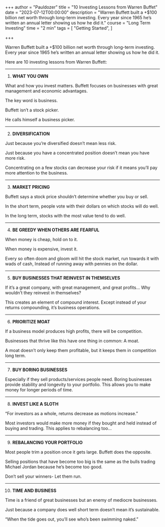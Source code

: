 +++
author = "Pauldozer"
title = "10 Investing Lessons from Warren Buffet"
date = "2023-07-12T00:00:00"
description = "Warren Buffett built a +$100 billion net worth through long-term investing. Every year since 1965 he’s written an annual letter showing us how he did it."
course = "Long Term Investing"
time = "2 min"
tags = [
   "Getting Started",
]

+++

Warren Buffett built a +$100 billion net worth through long-term investing. Every year since 1965 he’s written an annual letter showing us how he did it.

Here are 10 investing lessons from Warren Buffett:

---

1. **WHAT YOU OWN**

What and how you invest matters. Buffett focuses on businesses with great management and economic advantages.

The key word is business.

Buffett isn’t a stock picker.

He calls himself a business picker.

---

2. **DIVERSIFICATION**

Just because you’re diversified doesn’t mean less risk.

Just because you have a concentrated position doesn’t mean you have more risk. 

Concentrating on a few stocks can decrease your risk if it means you’ll pay more attention to the business.

---

3. **MARKET PRICING**

Buffett says a stock price shouldn’t determine whether you buy or sell.

In the short term, people vote with their dollars on which stocks will do well.

In the long term, stocks with the most value tend to do well.

---

4. **BE GREEDY WHEN OTHERS ARE FEARFUL**

When money is cheap, hold on to it.

When money is expensive, invest it.

Every so often doom and gloom will hit the stock market, run towards it with wads of cash, Instead of running away with pennies on the dollar.

---

5. **BUY BUSINESSES THAT REINVEST IN THEMSELVES**

If it’s a great company, with great management, and great profits… Why wouldn’t they reinvest in themselves?

This creates an element of compound interest. Except instead of your returns compounding, it’s business operations.

---

6. **PRIORITIZE MOAT**

If a business model produces high profits, there will be competition.

Businesses that thrive like this have one thing in common:
A moat.

A moat doesn’t only keep them profitable, but it keeps them in competition long term.

---

7. **BUY BORING BUSINESSES**

Especially if they sell products/services people need.
Boring businesses provide stability and longevity to your portfolio. This allows you to make money for longer periods of time.

---

8. **INVEST LIKE A SLOTH**

“For investors as a whole, returns decrease as motions increase.”

Most investors would make more money if they bought and held instead of buying and trading. This applies to rebalancing too...

---

9. **REBALANCING YOUR PORTFOLIO**

Most people trim a position once it gets large.
Buffett does the opposite.

Selling positions that have become too big is the same as the bulls trading Michael Jordan because he’s become too good.

Don’t sell your winners- Let them run.

---

10. **TIME AND BUSINESS**

Time is a friend of great businesses but an enemy of mediocre businesses.

Just because a company does well short term doesn’t mean it’s sustainable.

“When the tide goes out, you’ll see who’s been swimming naked.”
